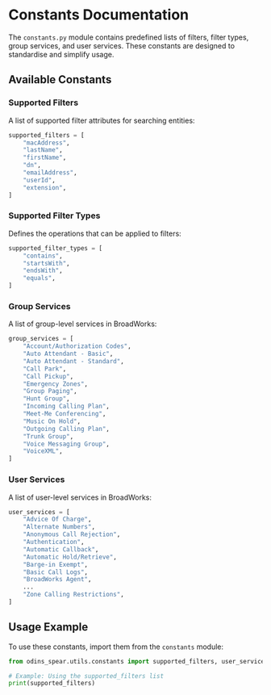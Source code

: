 
# Constants Documentation

The `constants.py` module contains predefined lists of filters, filter types, group services, and user services. These constants are designed to standardise and simplify usage.

## **Available Constants**

### **Supported Filters**
A list of supported filter attributes for searching entities:
```python
supported_filters = [
    "macAddress",
    "lastName",
    "firstName",
    "dn",
    "emailAddress",
    "userId",
    "extension",
]
```

### **Supported Filter Types**
Defines the operations that can be applied to filters:
```python
supported_filter_types = [
    "contains",
    "startsWith",
    "endsWith",
    "equals",
]
```

### **Group Services**
A list of group-level services in BroadWorks:
```python
group_services = [
    "Account/Authorization Codes",
    "Auto Attendant - Basic",
    "Auto Attendant - Standard",
    "Call Park",
    "Call Pickup",
    "Emergency Zones",
    "Group Paging",
    "Hunt Group",
    "Incoming Calling Plan",
    "Meet-Me Conferencing",
    "Music On Hold",
    "Outgoing Calling Plan",
    "Trunk Group",
    "Voice Messaging Group",
    "VoiceXML",
]
```

### **User Services**
A list of user-level services in BroadWorks:
```python
user_services = [
    "Advice Of Charge",
    "Alternate Numbers",
    "Anonymous Call Rejection",
    "Authentication",
    "Automatic Callback",
    "Automatic Hold/Retrieve",
    "Barge-in Exempt",
    "Basic Call Logs",
    "BroadWorks Agent",
    ...
    "Zone Calling Restrictions",
]
```

## **Usage Example**
To use these constants, import them from the `constants` module:
```python
from odins_spear.utils.constants import supported_filters, user_services

# Example: Using the supported_filters list
print(supported_filters)
```
